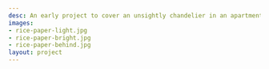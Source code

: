 ```yaml
---
desc: An early project to cover an unsightly chandelier in an apartment. Balsa wood frame with paper mache.
images:
- rice-paper-light.jpg
- rice-paper-bright.jpg
- rice-paper-behind.jpg
layout: project
---
```

